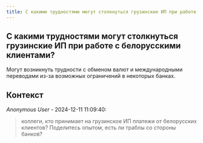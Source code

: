 ```yaml
---
title: С какими трудностями могут столкнуться грузинские ИП при работе с белорусскими клиентами?
---
```


## С какими трудностями могут столкнуться грузинские ИП при работе с белорусскими клиентами?

Могут возникнуть трудности с обменом валют и международными переводами из-за возможных ограничений в некоторых банках.

## Контекст

_Anonymous User_ - 2024-12-11 11:09:40:

> коллеги, кто принимает на грузинское ИП платежи от белорусских клиентов? Поделитесь опытом, есть ли траблы со стороны банков?
